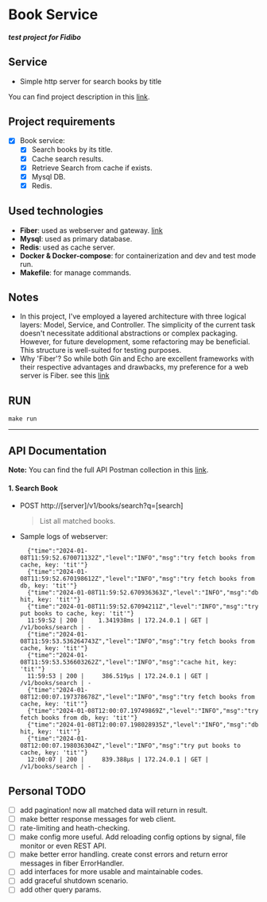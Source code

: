 # Book Service
#### _test project for Fidibo_


## Service

- Simple http server for search books by title

You can find project description in this [link]().


## Project requirements
- [x] Book service:
  - [x] Search books by its title.
  - [x] Cache search results.
  - [x] Retrieve Search from cache if exists.
  - [x] Mysql DB.
  - [x] Redis.

## Used technologies
- **Fiber**: used as webserver and gateway. [link](https://docs.gofiber.io/)
- **Mysql**: used as primary database.
- **Redis**: used as cache server.
- **Docker & Docker-compose**: for containerization and dev and test mode run.
- **Makefile**: for manage commands.


## Notes
- In this project, I've employed a layered architecture with three logical layers: Model, Service, and Controller. The simplicity of the current task doesn't necessitate additional abstractions or complex packaging. However, for future development, some refactoring may be beneficial. This structure is well-suited for testing purposes.
- Why 'Fiber'? So while both Gin and Echo are excellent frameworks with their respective advantages and drawbacks, my preference for a web server is Fiber. see this [link](https://medium.com/deno-the-complete-reference/go-gin-vs-fiber-hello-world-performance-6863e597b654)


## RUN

```shell
make run
```
-----------------
## API Documentation

**Note:** You can find the full API Postman collection in this [link]().

#### 1\. Search Book

* POST http://[server]/v1/books/search?q=[search]
  > List all matched books.


* Sample logs of webserver:
  ```shell
    {"time":"2024-01-08T11:59:52.670071132Z","level":"INFO","msg":"try fetch books from cache, key: 'tit'"}
    {"time":"2024-01-08T11:59:52.670198612Z","level":"INFO","msg":"try fetch books from db, key: 'tit'"}
    {"time":"2024-01-08T11:59:52.670936363Z","level":"INFO","msg":"db hit, key: 'tit'"}
    {"time":"2024-01-08T11:59:52.67094211Z","level":"INFO","msg":"try put books to cache, key: 'tit'"}
    11:59:52 | 200 |    1.341938ms | 172.24.0.1 | GET | /v1/books/search | -
    {"time":"2024-01-08T11:59:53.536264743Z","level":"INFO","msg":"try fetch books from cache, key: 'tit'"}
    {"time":"2024-01-08T11:59:53.536603262Z","level":"INFO","msg":"cache hit, key: 'tit'"}
    11:59:53 | 200 |     386.519µs | 172.24.0.1 | GET | /v1/books/search | -
    {"time":"2024-01-08T12:00:07.197378678Z","level":"INFO","msg":"try fetch books from cache, key: 'tit'"}
    {"time":"2024-01-08T12:00:07.19749869Z","level":"INFO","msg":"try fetch books from db, key: 'tit'"}
    {"time":"2024-01-08T12:00:07.198028935Z","level":"INFO","msg":"db hit, key: 'tit'"}
    {"time":"2024-01-08T12:00:07.198036304Z","level":"INFO","msg":"try put books to cache, key: 'tit'"}
    12:00:07 | 200 |     839.388µs | 172.24.0.1 | GET | /v1/books/search | -
    ```


## Personal TODO
- [ ] add pagination! now all matched data will return in result.
- [ ] make better response messages for web client.
- [ ] rate-limiting and heath-checking.
- [ ] make config more useful. Add reloading config options by signal, file monitor or even REST API.
- [ ] make better error handling. create const errors and return error messages in fiber ErrorHandler.
- [ ] add interfaces for more usable and maintainable codes.
- [ ] add graceful shutdown scenario.
- [ ] add other query params.
